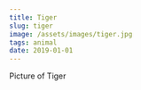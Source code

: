 ```yaml
---
title: Tiger
slug: tiger
image: /assets/images/tiger.jpg
tags: animal
date: 2019-01-01
---
```

Picture of Tiger
